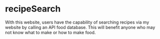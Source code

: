 # recipeSearch
With this website, users have the capability of searching recipes via my website by calling an API food database. This will benefit anyone who may not know what to make or how to make food.
